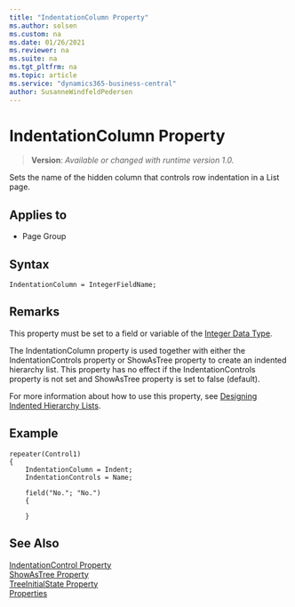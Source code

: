 ```yaml
---
title: "IndentationColumn Property"
ms.author: solsen
ms.custom: na
ms.date: 01/26/2021
ms.reviewer: na
ms.suite: na
ms.tgt_pltfrm: na
ms.topic: article
ms.service: "dynamics365-business-central"
author: SusanneWindfeldPedersen
---
```

[//]: # (START>DO_NOT_EDIT)
[//]: # (IMPORTANT:Do not edit any of the content between here and the END>DO_NOT_EDIT.)
[//]: # (Any modifications should be made in the .xml files in the ModernDev repo.)
# IndentationColumn Property
> **Version**: _Available or changed with runtime version 1.0._

Sets the name of the hidden column that controls row indentation in a List page.

## Applies to
-   Page Group

[//]: # (IMPORTANT: END>DO_NOT_EDIT)

## Syntax

```AL
IndentationColumn = IntegerFieldName;
```
  
## Remarks

This property must be set to a field or variable of the [Integer Data Type](../datatypes/devenv-integer-data-type.md).

The IndentationColumn property is used together with either the IndentationControls property or ShowAsTree property to create an indented hierarchy list. This property has no effect if the IndentationControls property is not set and ShowAsTree property is set to false (default).

For more information about how to use this property, see [Designing Indented Hierarchy Lists](../devenv-indented-hierarchy-lists.md).


## Example

```AL
repeater(Control1)
{
    IndentationColumn = Indent;
    IndentationControls = Name;
    
    field("No."; "No.")
    {
       
    }

```

## See Also

[IndentationControl Property](devenv-indentationcontrols-property.md)  
[ShowAsTree Property](devenv-showastree-property.md)  
[TreeInitialState Property](devenv-treeinitialstate-property.md)  
[Properties](devenv-properties.md)  
